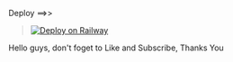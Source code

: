 Deploy ==>>


> [![Deploy on Railway](https://railway.app/button.svg)](https://railway.app/new/template?template=https://github.com/indadeveloper/inda-youtube004)

Hello guys, don't foget to Like and Subscribe, Thanks You
